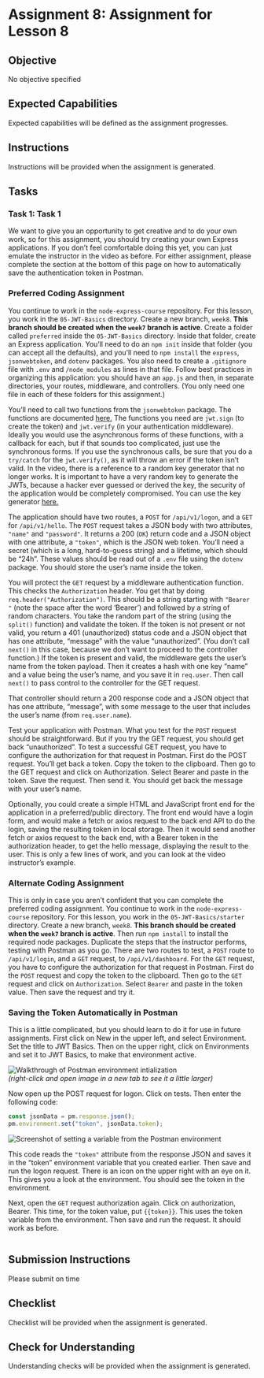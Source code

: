 # Assignment 8: Assignment for Lesson 8

## Objective

No objective specified

## Expected Capabilities

Expected capabilities will be defined as the assignment progresses.

## Instructions

Instructions will be provided when the assignment is generated.

## Tasks

### Task 1: Task 1

We want to give you an opportunity to get creative and to do your own work, so for this assignment, you should try creating your own Express applications. If you don’t feel comfortable doing this yet, you can just emulate the instructor in the video as before. For either assignment, please complete the section at the bottom of this page on how to automatically save the authentication token in Postman.

### Preferred Coding Assignment

You continue to work in the `node-express-course` repository. For this lesson, you work in the `05-JWT-Basics` directory. Create a new branch, `week8`. **This branch should be created when the `week7` branch is active**. Create a folder called `preferred` inside the `05-JWT-Basics` directory. Inside that folder, create an Express application. You’ll need to do an `npm init` inside that folder (you can accept all the defaults), and you’ll need to `npm install` the `express`, `jsonwebtoken`, and `dotenv` packages. You also need to create a `.gitignore` file with `.env` and `/node_modules` as lines in that file. Follow best practices in organizing this application: you should have an `app.js` and then, in separate directories, your routes, middleware, and controllers. (You only need one file in each of these folders for this assignment.)

You’ll need to call two functions from the `jsonwebtoken` package. The functions are documented [here.](https://www.npmjs.com/package/jsonwebtoken) The functions you need are `jwt.sign` (to create the token) and `jwt.verify` (in your authentication middleware). Ideally you would use the asynchronous forms of these functions, with a callback for each, but if that sounds too complicated, just use the synchronous forms. If you use the synchronous calls, be sure that you do a `try/catch` for the `jwt.verify()`, as it will throw an error if the token isn’t valid.  In the video, there is a reference to a random key generator that no longer works.  It is important to have a very random key to generate the JWTs, because a hacker ever guessed or derived the key, the security of the application would be completely compromised.  You can use the key generator [here.](https://acte.ltd/utils/randomkeygen)

The application should have two routes, a `POST` for `/api/v1/logon`, and a `GET` for `/api/v1/hello`. The `POST` request takes a JSON body with two attributes, `"name"` and `"password"`. It returns a 200 (`OK`) return code and a JSON object with one attribute, a `"token"`, which is the JSON web token. You’ll need a secret (which is a long, hard-to-guess string) and a lifetime, which should be “24h”. These values should be read out of a `.env` file using the `dotenv` package. You should store the user’s name inside the token.

You will protect the `GET` request by a middleware authentication function. This checks the `Authorization` header. You get that by doing `req.header("Authorization")`. This should be a string starting with `"Bearer "` (note the space after the word ‘Bearer’) and followed by a string of random characters. You take the random part of the string (using the `split()` function) and validate the token. If the token is not present or not valid, you return a 401 (unauthorized) status code and a JSON object that has one attribute, “message” with the value “unauthorized”. (You don’t call `next()` in this case, because we don’t want to proceed to the controller function.) If the token is present and valid, the middleware gets the user’s name from the token payload. Then it creates a hash with one key “name” and a value being the user’s name, and you save it in `req.user`. Then call `next()` to pass control to the controller for the GET request.

That controller should return a 200 response code and a JSON object that has one attribute, “message”, with some message to the user that includes the user’s name (from `req.user.name`).

Test your application with Postman. What you test for the `POST` request should be straightforward. But if you try the GET request, you should get back “unauthorized”. To test a successful GET request, you have to configure the authorization for that request in Postman. First do the POST request. You’ll get back a token. Copy the token to the clipboard. Then go to the GET request and click on Authorization. Select Bearer and paste in the token. Save the request. Then send it. You should get back the message with your user’s name.

Optionally, you could create a simple HTML and JavaScript front end for the application in a preferred/public directory. The front end would have a login form, and would make a fetch or axios request to the back end API to do the login, saving the resulting token in local storage. Then it would send another fetch or axios request to the back end, with a Bearer token in the authorization header, to get the hello message, displaying the result to the user. This is only a few lines of work, and you can look at the video instructor’s example.

### Alternate Coding Assignment

This is only in case you aren’t confident that you can complete the preferred coding assignment. You continue to work in the `node-express-course` repository. For this lesson, you work in the `05-JWT-Basics/starter` directory. Create a new branch, `week8`. **This branch should be created when the `week7` branch is active**. Then run `npm install` to install the required node packages. Duplicate the steps that the instructor performs, testing with Postman as you go. There are two routes to test, a `POST` route to `/api/v1/login`, and a `GET` request, to `/api/v1/dashboard`. For the `GET` request, you have to configure the authorization for that request in Postman. First do the `POST` request and copy the token to the clipboard. Then go to the `GET` request and click on `Authorization`. Select `Bearer` and paste in the token value. Then save the request and try it.

### Saving the Token Automatically in Postman

This is a little complicated, but you should learn to do it for use in future assignments. First click on New in the upper left, and select Environment. Set the title to JWT Basics. Then on the upper right, click on Environments and set it to JWT Basics, to make that environment active.

![Walkthrough of Postman environment intialization](https://storage.googleapis.com/ctd-course-bucket/courses/68f27f4071abd9d6b34f69f9/images/67a6b66e-c2d1-44f7-b10d-186bff54b6a9.gif)  
_(right-click and open image in a new tab to see it a little larger)_

Now open up the POST request for logon. Click on tests. Then enter the following code:

```javascript
const jsonData = pm.response.json();
pm.environment.set("token", jsonData.token);
```

![Screenshot of setting a variable from the Postman environment](https://storage.googleapis.com/ctd-course-bucket/courses/68f27f4071abd9d6b34f69f9/images/1358621e-5ed8-4b74-a6a3-090a009d74f8.png)

This code reads the `"token"` attribute from the response JSON and saves it in the “token” environment variable that you created earlier. Then save and run the logon request. There is an icon on the upper right with an eye on it. This gives you a look at the environment. You should see the token in the environment.

Next, open the `GET` request authorization again. Click on authorization, Bearer. This time, for the token value, put `{{token}}`. This uses the token variable from the environment. Then save and run the request. It should work as before.

```

```

## Submission Instructions

Please submit on time

## Checklist

Checklist will be provided when the assignment is generated.

## Check for Understanding

Understanding checks will be provided when the assignment is generated.